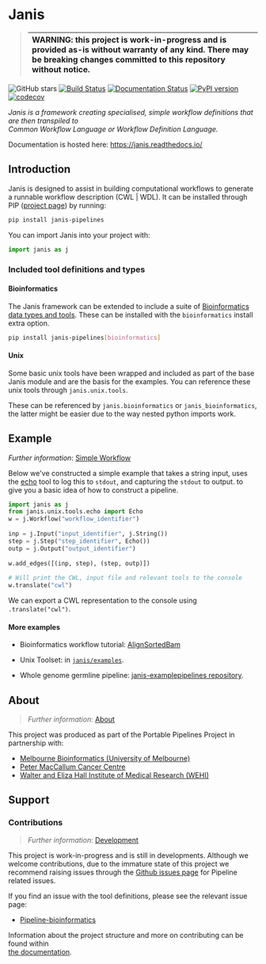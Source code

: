

# Janis  

>| WARNING: this project is work-in-progress and is provided as-is without warranty of any kind. There may be breaking changes committed to this repository without notice. |
>|:--------------------------------------------------------------------------------------------------------------------------------------------------------------------------|

![GitHub stars](https://img.shields.io/github/stars/PMCC-BioinformaticsCore/janis.svg?style=social)  [![Build Status](https://travis-ci.org/PMCC-BioinformaticsCore/janis.svg?branch=master)](https://travis-ci.org/PMCC-BioinformaticsCore/janis)  [![Documentation Status](https://readthedocs.org/projects/janis/badge/?version=latest)](https://janis.readthedocs.io/en/latest/?badge=latest)  [![PyPI version](https://badge.fury.io/py/janis-pipelines.svg)](https://badge.fury.io/py/janis-pipelines)  [![codecov](https://codecov.io/gh/PMCC-BioinformaticsCore/janis/branch/master/graph/badge.svg)](https://codecov.io/gh/PMCC-BioinformaticsCore/janis)  
  
_Janis is a framework creating specialised, simple workflow definitions that are then transpiled to   
Common Workflow Language or Workflow Definition Language._  
  
Documentation is hosted here: https://janis.readthedocs.io/  
  
## Introduction  
  
Janis is designed to assist in building computational workflows to generate a runnable workflow description (CWL | WDL).   It can be installed through PIP ([project page](https://pypi.org/project/janis-pipelines/)) by running:  
  
```bash
pip install janis-pipelines  
```  
  
You can import Janis into your project with:  
```python  
import janis as j  
```  
    
### Included tool definitions and types  
  
#### Bioinformatics  
  
The Janis framework can be extended to include a suite of [Bioinformatics data types and tools](https://github.com/PMCC-BioinformaticsCore/janis-bioinformatics). These can be installed with the `bioinformatics` install extra option.   
  
```bash  
pip install janis-pipelines[bioinformatics]  
```  

#### Unix

Some basic unix tools have been wrapped and included as part of the base Janis module and are the basis for the examples. You can reference these unix tools through `janis.unix.tools`.  
  
These can be referenced by `janis.bioinformatics` or `janis_bioinformatics`, the latter might be easier due to the way  nested python imports work.  
  
## Example  
  
_Further information_: [Simple Workflow](https://janis.readthedocs.io/en/latest/tutorials/simple.html)  
  
Below we've constructed a simple example that takes a string input, uses the [echo](https://janis.readthedocs.io/en/latest/tools/unix/echo.html)   tool to log this to `stdout`, and capturing the `stdout` to output.  to give you a basic idea of how to construct a pipeline.  
  
```python  
import janis as j  
from janis.unix.tools.echo import Echo   
w = j.Workflow("workflow_identifier")  
  
inp = j.Input("input_identifier", j.String())  
step = j.Step("step_identifier", Echo())  
outp = j.Output("output_identifier")  
  
w.add_edges([(inp, step), (step, outp)])
  
# Will print the CWL, input file and relevant tools to the console  
w.translate("cwl")  
```  
We can export a CWL representation to the console using `.translate("cwl")`.   
  
#### More examples  

- Bioinformatics workflow tutorial: [AlignSortedBam](https://janis.readthedocs.io/en/latest/tutorials/alignsortedbam.html)
- Unix Toolset: in [`janis/examples`](https://github.com/PMCC-BioinformaticsCore/janis/tree/master/janis/examples).   

- Whole genome germline pipeline: [janis-examplepipelines repository](https://github.com/PMCC-BioinformaticsCore/janis-examplepipelines).  
  
## About  
  
> _Further information_: [About](https://janis.readthedocs.io/en/latest/about.html)   
  
This project was produced as part of the Portable Pipelines Project in partnership with:    
- [Melbourne Bioinformatics (University of Melbourne) ](https://www.melbournebioinformatics.org.au/)    
- [Peter MacCallum Cancer Centre](https://www.petermac.org/)    
- [Walter and Eliza Hall Institute of Medical Research (WEHI) ](https://www.wehi.edu.au/)    
  
  
## Support  
  
### Contributions  
  
> _Further information_: [Development](https://janis.readthedocs.io/en/latest/development/)  
  
This project is work-in-progress and is still in developments. Although we welcome contributions,  due to the immature state of this project we recommend raising issues through the [Github issues page](https://github.com/PMCC-BioinformaticsCore/janis/issues) for Pipeline related issues.  
  
If you find an issue with the tool definitions, please see the relevant issue page:  
- [Pipeline-bioinformatics](https://github.com/PMCC-BioinformaticsCore/janis-bioinformatics/issues)  
  
Information about the project structure and more on contributing can be found within   
[the documentation](https://janis.readthedocs.io/en/latest/development/).